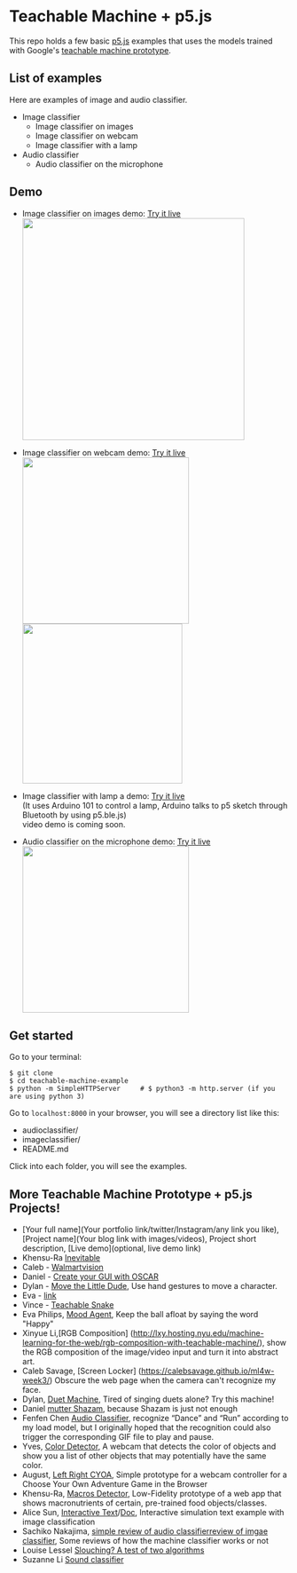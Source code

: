 # Teachable Machine + p5.js
This repo holds a few basic [p5.js](http://p5js.org) examples that uses the models trained with Google's [teachable machine prototype](https://teachablemachine.withgoogle.com/io19).

## List of examples
Here are examples of image and audio classifier.
- Image classifier
  - Image classifier on images
  - Image classifier on webcam
  - Image classifier with a lamp
- Audio classifier
  - Audio classifier on the microphone

## Demo
- Image classifier on images demo:
  [Try it live](https://yining1023.github.io/teachable-machine-p5/imageclassifier/imageclassifier-on-images/)<br/>
  <kbd><img src="https://github.com/yining1023/teachable-machine-example/raw/master/images/demo1.png" width="400"></kbd>
  
- Image classifier on webcam demo:
  [Try it live](https://yining1023.github.io/teachable-machine-p5/imageclassifier/imageclassifier-on-webcam/)<br/>
  <kbd><img src="https://github.com/yining1023/teachable-machine-example/raw/master/images/demo2-1.png" width="300"></kbd><kbd><img src="https://github.com/yining1023/teachable-machine-example/raw/master/images/demo2-2.png" width="288"></kbd>

- Image classifier with lamp a demo: [Try it live](https://yining1023.github.io/teachable-machine-p5/imageclassifier/imageclassifier-with-lamp/p5)<br/>
  (It uses Arduino 101 to control a lamp, Arduino talks to p5 sketch through Bluetooth by using p5.ble.js)<br/>
  video demo is coming soon.

- Audio classifier on the microphone demo:
  [Try it live](https://yining1023.github.io/teachable-machine-p5/imageclassifier/imageclassifier-on-images/)<br/>
  <kbd><img src="https://github.com/yining1023/teachable-machine-example/raw/master/images/demo3.png" width="300"></kbd>

## Get started
Go to your terminal:
```
$ git clone
$ cd teachable-machine-example
$ python -m SimpleHTTPServer     # $ python3 -m http.server (if you are using python 3)
```
Go to `localhost:8000` in your browser, you will see a directory list like this:
- audioclassifier/
- imageclassifier/
- README.md

Click into each folder, you will see the examples.

## More Teachable Machine Prototype + p5.js Projects!
- [Your full name](Your portfolio link/twitter/Instagram/any link you like), [Project name](Your blog link with images/videos), Project short description, [Live demo](optional, live demo link)
- Khensu-Ra [Inevitable](https://github.com/Khensura21/ml4w-hw/tree/master/final)
- Caleb - [Walmartvision](https://github.com/calebsavage/machine-learning-for-web/tree/master/walmartvision)
- Daniel - [Create your GUI with OSCAR](https://docs.google.com/presentation/d/1JTMhAxybXksrZHRMRJnUGdRB3KBwzd7ZJ21MVGX2mRo/edit?usp=sharing)
- Dylan - [Move the Little Dude](https://dylandawkinsblog.wordpress.com/2019/05/08/machine-learning-for-web-final/), Use hand gestures to move a character.
- Eva - [link](https://www.evaphilips.com/machine-learning-for-the-web/2019/5/8/week-6-7-final-project)
- Vince - [Teachable Snake](https://github.com/vince19972/TeachableSnake)
- Eva Philips, [Mood Agent](https://www.evaphilips.com/machine-learning-for-the-web/2019/4/13/week-3-mood-agent), Keep the ball afloat by saying the word "Happy"
- Xinyue Li,[RGB Composition] (http://lxy.hosting.nyu.edu/machine-learning-for-the-web/rgb-composition-with-teachable-machine/), show the RGB composition of the image/video input and turn it into abstract art.
- Caleb Savage, [Screen Locker] (https://calebsavage.github.io/ml4w-week3/) Obscure the web page when the camera can't recognize my face.
- Dylan, [Duet Machine](https://dylandawkinsblog.wordpress.com/2019/04/17/duet-machine/), Tired of singing duets alone? Try this machine!
- Daniel [mutter Shazam](https://github.com/trafalmejo/teachable-machine-example), because Shazam is just not enough
- Fenfen Chen [Audio Classifier](https://wp.nyu.edu/fenfenrita/category/2019-spring/machine-learning-for-the-web/), recognize “Dance” and “Run” according to my load model, but I originally hoped that the recognition could also trigger the corresponding GIF file to play and pause.
- Yves, [Color Detector](https://sugarskin.xyz/2019/04/17/machine-learning-assignment-3/), A webcam that detects the color of objects and show you a list of other objects that may potentially have the same color.
- August, [Left Right CYOA](https://augustluhrs.art/itp/blog/ml4web/cyoatm), Simple prototype for a webcam controller for a Choose Your Own Adventure Game in the Browser
- Khensu-Ra, [Macros Detector](https://github.com/Khensura21/ml4w-hw/tree/master/week3), Low-Fidelity prototype of a web app that shows macronutrients of certain, pre-trained food objects/classes.
- Alice Sun, [Interactive Text](https://github.com/alicehgsun/MLW19/tree/master/week3)/[Doc](https://github.com/alicehgsun/MLW19/blob/master/README.md), Interactive simulation text example with image classification
- Sachiko Nakajima, [simple review of audio classifier](http://sachikon.hosting.nyu.edu/itp/machine-learning/3-1/)[review of imgae classifier](http://sachikon.hosting.nyu.edu/itp/machine-learning/4-1/), Some reviews of how the machine classifier works or not
- Louise Lessel [Slouching? A test of two algorithms](http://itp.louiselessel.com/2019/05/are-you-slouching/)
- Suzanne Li [Sound classifier](https://medium.com/@sl7211/image-classifier-3a75ba5a36b7)
